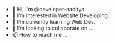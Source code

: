 - 👋 Hi, I’m @developer-aaditya
- 👀 I’m interested in Website Developing.
- 🌱 I’m currently learning Web Dev.
- 💞️ I’m looking to collaborate on ...
- 📫 How to reach me ...

<!---
developer-aaditya/developer-aaditya is a ✨ special ✨ repository because its `README.md` (this file) appears on your GitHub profile.
You can click the Preview link to take a look at your changes.
--->
